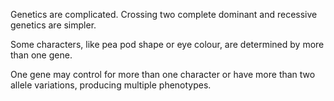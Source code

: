 Genetics are complicated. 
Crossing two complete dominant and recessive genetics are simpler.

Some characters, like pea pod shape or eye colour, are determined by more than one gene.

One gene may control for more than one character or have more than two allele variations, producing multiple phenotypes.

